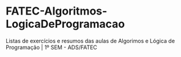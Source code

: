 # FATEC-Algoritmos-LogicaDeProgramacao
Listas de exercícios e resumos das aulas de Algorimos e Lógica de Programação | 1º SEM - ADS/FATEC
